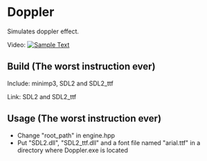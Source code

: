 # Doppler
Simulates doppler effect.

Video:
[![Sample Text](http://i3.ytimg.com/vi/lK04CeE-8mk/hqdefault.jpg)](https://youtu.be/lK04CeE-8mk)

## Build (The worst instruction ever)
Include: minimp3, SDL2 and SDL2_ttf

Link: SDL2 and SDL2_ttf

## Usage (The worst instruction ever)
* Change "root_path" in engine.hpp
* Put "SDL2.dll", "SDL2_ttf.dll" and a font file named "arial.ttf" in a directory where Doppler.exe is located
